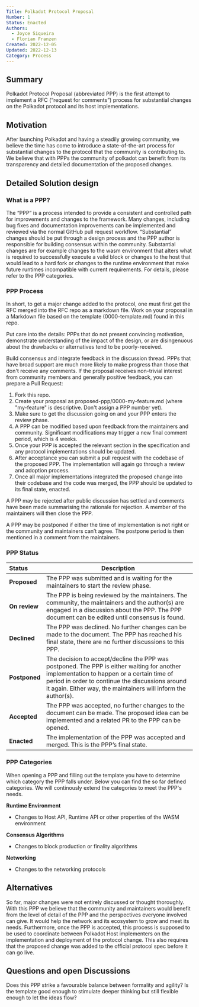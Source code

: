 ```yaml
---
Title: Polkadot Protocol Proposal
Number: 1
Status: Enacted
Authors:
  - Joyce Siqueira
  - Florian Franzen
Created: 2022-12-05
Updated: 2022-12-13
Category: Process
---
```


## Summary
Polkadot Protocol Proposal (abbreviated PPP) is the first attempt to implement a RFC (“request for comments”) process for substantial changes on the Polkadot protocol and its host implementations.

## Motivation
After launching Polkadot and having a steadily growing community, we believe the time has come to introduce a state-of-the-art process for substantial changes to the protocol that the community is contributing to. We believe that with PPPs the community of polkadot can benefit from its transparency and detailed documentation of the proposed changes.

## Detailed Solution design

### What is a PPP?
The “PPP” is a process intended to provide a consistent and controlled path for improvements and changes to the framework. 
Many changes, including bug fixes and documentation improvements can be implemented and reviewed via the normal GitHub pull request workflow.
“Substantial” changes should be put through a design process and the PPP author is responsible for building consensus within the community.
Substantial changes are for example changes to the wasm environment that alters what is required to successfully execute a valid block or changes to the host that would lead to a hard fork or changes to the runtime environment that make future runtimes incompatible with current requirements. For details, please refer to the PPP categories.

### PPP Process

In short, to get a major change added to the protocol, one must first get the RFC merged into the RFC repo as a markdown file. Work on your proposal in a Markdown file based on the template (0000-template.md) found in this repo.

Put care into the details: PPPs that do not present convincing motivation, demonstrate understanding of the impact of the design, or are disingenuous about the drawbacks or alternatives tend to be poorly-received.

Build consensus and integrate feedback in the discussion thread. PPPs that have broad support are much more likely to make progress than those that don't receive any comments.
If the proposal receives non-trivial interest from community members and generally positive feedback, you can prepare a Pull Request:
1. Fork this repo.
1. Create your proposal as proposed-ppp/0000-my-feature.md (where "my-feature" is descriptive. Don't assign a PPP number yet).
3. Make sure to get the discussion going on and your PPP enters the review phase.
1. A PPP can be modified based upon feedback from the maintainers and community. Significant modifications may trigger a new final comment period, which is 4 weeks.
1. Once your PPP is accepted  the relevant section in the specification and any protocol implementations should be updated.
1. After acceptance you can submit a pull request with the codebase of the proposed PPP. The implementation will again go through a review and adoption process.
1. Once all major implementations integrated the proposed change into their codebase and the code was merged, the PPP should be updated to its final state, enacted.

A PPP may be rejected after public discussion has settled and comments have been made summarising the rationale for rejection. A member of the maintainers will then close the PPP.

A PPP may be postponed if either the time of implementation is not right or the community and maintainers can’t agree. The postpone period is then mentioned in a comment from the maintainers.

### PPP Status

| Status        | Description                                                                                                                                                                                                                                                   |
|:------------- | ------------------------------------------------------------------------------------------------------------------------------------------------------------------------------------------------------------------------------------------------------------- |
| **Proposed**  | The PPP was submitted and is waiting for the maintainers to start the review phase.                                                                                                                                                                           |
| **On review** | The PPP is being reviewed by the maintainers. The community, the maintainers and the author(s) are engaged in a discussion about the PPP. The PPP document can be edited until consensus is found.                                                            |
| **Declined**  | The PPP was declined. No further changes can be made to the document. The PPP has reached his final state, there are no further discussions to this PPP.                                                                                                      |
| **Postponed** | The decision to accept/decline the PPP was postponed. The PPP is either waiting for another implementation to happen or a certain time of period in order to continue the discussions around it again. Either way, the maintainers will inform the author(s). |
| **Accepted**  | The PPP was accepted, no further changes to the document can be made. The proposed idea can be implemented and a related PR to the PPP can be opened.                                                                                                         |
| **Enacted**   | The implementation of the PPP was accepted and merged. This is the PPP’s final state.                                                                                                                                                                         |


### PPP Categories
When opening a PPP and filling out the template you have to determine which category the PPP falls under. Below you can find the so far defined categories. We will continously extend the categories to meet the PPP's needs.

**Runtime Environment**
* Changes to Host API, Runtime API or other properties of the WASM environment

**Consensus Algorithms**
* Changes to block production or finality algorithms

**Networking**
* Changes to the networking protocols


## Alternatives
So far, major changes were not entirely discussed or thought thoroughly. With this PPP we believe that the community and maintainers would benefit from the level of detail of the PPP and the perspectives everyone involved can give. It would help the network and its ecosystem to grow and meet its needs.
Furthermore, once the PPP is accepted, this process is supposed to be used to coordinate between Polkadot Host implementers on the implementation and deployment of the protocol change. This also requires that the proposed change was added to the official protocol spec before it can go live.

## Questions and open Discussions
Does this PPP strike a favourable balance between formality and agility?
Is the template good enough to stimulate deeper thinking but still flexible enough to let the ideas flow? 

